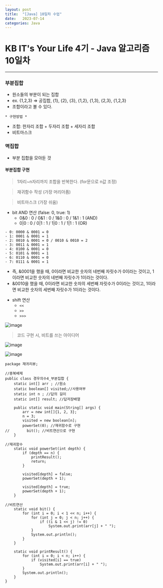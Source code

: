 ```yaml
---
layout: post
title:  "[Java] 10일차 수업"
date:   2023-07-14
categories: Java
---
```

# KB IT's Your Life 4기 - Java 알고리즘 10일차

--- 

### 부분집합

- 원소들의 부분이 되는 집합
- ex. {1,2,3} => 공집합, {1}, {2}, {3}, {1,2}, {1,3}, {2,3}, {1,2,3}
- 조합이라고 볼 수 있다.

`* 구현방법 *`
- 조합: 한자리 조합 + 두자리 조합 + 세자리 조합
- 비트마스크

### 멱집합

- 부분 집합을 모아둔 것

#### 부분집합 구현

> 1자리~n자리까지 조합을 반복한다. (for문으로 n값 조정)

> 재귀함수 작성 (가장 머리아픔)

> 비트마스크 (가장 쉬움)

- bit AND 연산 (false: 0, true: 1)
  + 0&0 : 0 / 0&1 : 0 / 1&0 : 0 / 1&1 : 1 (AND)
  + 0|0 : 0 / 0|1 : 1 / 1|0 : 1 / 1|1 : 1 (OR)

```
- 0: 0000 & 0001 = 0
- 1: 0001 & 0001 = 1
- 2: 0010 & 0001 = 0 / 0010 & 0010 = 2 
- 3: 0011 & 0001 = 1
- 4: 0100 & 0001 = 0
- 5: 0101 & 0001 = 1
- 6: 0110 & 0001 = 0
- 7: 0111 & 0001 = 1
```

  + 즉, &0001을 했을 때, 0이라면 비교한 숫자의 네번째 자릿수가 0이라는 것이고, 1이라면 비교한 숫자의 네번째 자릿수가 1이라는 것이다.
  + &0010을 했을 때, 0이라면 비교한 숫자의 세번째 자릿수가 0이라는 것이고, 1이라면 비교한 숫자의 세번째 자릿수가 1이라는 것이다.

- shift 연산
  +  `<<`
  +  `>>`
  +  `>>>`
 
 ![image](https://github.com/talkingOrange/talkingOrange.github.io/assets/88815795/ca6dbedf-c94d-47c3-b10b-47ec59c70675)


> 코드 구현 시, 비트를 쓰는 아이디어

![image](https://github.com/talkingOrange/talkingOrange.github.io/assets/88815795/ea3cafc1-f9fd-41ec-aa81-1e6756522e68)

![image](https://github.com/talkingOrange/talkingOrange.github.io/assets/88815795/31c6e154-77d9-4fc2-8f30-9d7a92847d21)


```
package 재귀리뷰;

//중복배제
public class 경우의수4_부분집합 {
    static int[] arr ; //원소
    static boolean[] visited;//사용여부
    static int n ; //답의 길이
    static int[] result; //답저장배열
    
    public static void main(String[] args) {
        arr = new int[]{1, 2, 3};
        n = 3;
        visited = new boolean[n];
        powerSet(0); //재귀함수로 구현
//        bit(); //비트연산으로 구현
    }

//재귀함수
    static void powerSet(int depth) {
        if (depth == n) {
            printResult();
            return;
        }

        visited[depth] = false;
        powerSet(depth + 1);

        visited[depth] = true;
        powerSet(depth + 1);
    }

//비트연산
    static void bit() {
        for (int i = 0; i < 1 << n; i++) {
            for (int j = 0; j < n; j++) {
                if ((i & 1 << j) != 0)
                    System.out.print(arr[j] + " ");
            }
            System.out.println();
        }
    }

    static void printResult() {
        for (int i = 0; i < n; i++) {
            if (visited[i] == true)
                System.out.print(arr[i] + " ");
        }
        System.out.println();
    }
}

```



 
